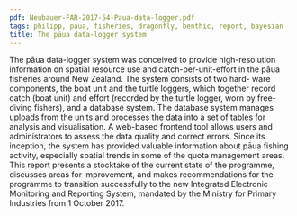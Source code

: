 ```yaml
---
pdf: Neubauer-FAR-2017-54-Paua-data-logger.pdf
tags: philipp, paua, fisheries, dragonfly, benthic, report, bayesian
title: The pāua data-logger system
---
```

The pāua data-logger system was conceived to provide high-resolution information
on spatial resource use and catch-per-unit-effort in the pāua fisheries around
New Zealand. The system consists of two hard- ware components, the boat unit and
the turtle loggers, which together record catch (boat unit) and effort (recorded
by the turtle logger, worn by free-diving fishers), and a database system. The
database system manages uploads from the units and processes the data into a set
of tables for analysis and visualisation.  A web-based frontend tool allows
users and administrators to assess the data quality and correct errors.  Since
its inception, the system has provided valuable information about pāua fishing
activity, especially spatial trends in some of the quota management areas. This
report presents a stocktake of the current state of the programme, discusses
areas for improvement, and makes recommendations for the programme to transition
successfully to the new Integrated Electronic Monitoring and Reporting System,
mandated by the Ministry for Primary Industries from 1 October 2017.

